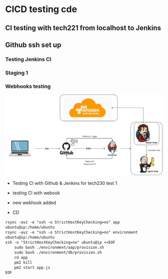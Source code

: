 # CICD testing cde
## CI testing with tech221 from localhost to Jenkins 
## Github ssh set up
### Testing Jenkins CI
### Staging 1
### Webhooks testing
![](images/CICD.png)
- Testing CI with Github & Jenkins for tech230 test 1
- testing CI with webook
- new webhook added


- CD
```
rsync -avz -e "ssh -o StrictHostKeyChecking=no" app ubuntu@ip:/home/ubuntu
rsync -avz -e "ssh -o StrictHostKeyChecking=no" environment ubuntu@ip:/home/ubuntu
ssh -o "StrictHostKeyChecking=no" ubuntu@ip <<EOF
	sudo bash ./environment/aap/provision.sh
    sudo bash ./environment/db/provision.sh
    cd app
    pm2 kill
    pm2 start app.js
EOF
```
                                                  

